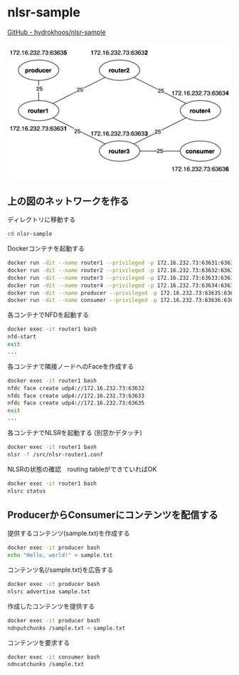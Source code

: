 # nlsr-sample

[GitHub - hydrokhoos/nlsr-sample](https://github.com/hydrokhoos/nlsr-sample)

![nlsr-sample-topology.png](nlsr-sample-topology.png)

## 上の図のネットワークを作る

ディレクトリに移動する

```bash
cd nlsr-sample
```

Dockerコンテナを起動する

```bash
docker run -dit --name router1 --privileged -p 172.16.232.73:63631:6363/udp -v $(pwd):/src/ hydrokhoos/ndn-all:arm
docker run -dit --name router2 --privileged -p 172.16.232.73:63632:6363/udp -v $(pwd):/src/ hydrokhoos/ndn-all:arm
docker run -dit --name router3 --privileged -p 172.16.232.73:63633:6363/udp -v $(pwd):/src/ hydrokhoos/ndn-all:arm
docker run -dit --name router4 --privileged -p 172.16.232.73:63634:6363/udp -v $(pwd):/src/ hydrokhoos/ndn-all:arm
docker run -dit --name producer --privileged -p 172.16.232.73:63635:6363/udp -v $(pwd):/src/ hydrokhoos/ndn-all:arm
docker run -dit --name consumer --privileged -p 172.16.232.73:63636:6363/udp -v $(pwd):/src/ hydrokhoos/ndn-all:arm
```

各コンテナでNFDを起動する

```bash
docker exec -it router1 bash
nfd-start
exit
...
```

各コンテナで隣接ノードへのFaceを作成する

```bash
docker exec -it router1 bash
nfdc face create udp4://172.16.232.73:63632
nfdc face create udp4://172.16.232.73:63633
nfdc face create udp4://172.16.232.73:63635
exit
...
```

各コンテナでNLSRを起動する (別窓かデタッチ)

```bash
docker exec -it router1 bash
nlsr -f /src/nlsr-router1.conf
```

NLSRの状態の確認　routing tableができていればOK

```bash
docker exec -it router1 bash
nlsrc status
```

## ProducerからConsumerにコンテンツを配信する

提供するコンテンツ(sample.txt)を作成する

```bash
docker exec -it producer bash
echo "Hello, world!" > sample.txt
```

コンテンツ名(/sample.txt)を広告する

```bash
docker exec -it producer bash
nlsrc advertise sample.txt
```

作成したコンテンツを提供する

```bash
docker exec -it producer bash
ndnputchunks /sample.txt < sample.txt
```

コンテンツを要求する

```bash
docker exec -it consumer bash
ndncatchunks /sample.txt
```
